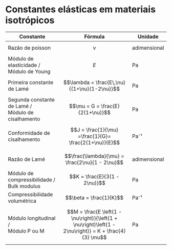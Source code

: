 # Constantes elásticas em materiais isotrópicos

| Constante                                             | Fórmula                                                                                                | Unidade      |
| ----------------------------------------------------- | ------------------------------------------------------------------------------------------------------ | ------------ |
| Razão de poisson                                      | $$\nu$$                                                                                                | adimensional |
| Módulo de elasticidade /<br>Módulo de Young           | $$E$$                                                                                                  | Pa           |
| Primeira constante de Lamé                            | $$\lambda = \frac{E\,\nu}{(1+\nu)(1-2\nu)}$$                                                           | Pa           |
| Segunda constante de Lamé /<br>Módulo de cisalhamento | $$\mu = G = \frac{E}{2(1+\nu)}$$                                                                       | Pa           |
| Conformidade de cisalhamento                          | $$J = \frac{1}{\mu} =\frac{1}{G}= \frac{2(1+\nu)}{E}$$                                                 | Pa⁻¹         |
| Razão de Lamé                                         | $$\frac{\lambda}{\mu} = \frac{2\nu}{1 - 2\nu}$$                                                        | adimensional |
| Módulo de compressibilidade / <br>Bulk modulus        | $$K = \frac{E}{3(1 - 2\nu)}$$                                                                          | Pa           |
| Compressibilidade volumétrica                         | $$\beta = \frac{1}{K}$$                                                                                | Pa⁻¹         |
| Módulo longitudinal /<br>Módulo P ou M                | $$M = \frac{E \left(1 - \nu\right)}{\left(1 + \nu\right)\left(1 - 2\nu\right)} = K + \frac{4}{3} \mu$$ | Pa           |
